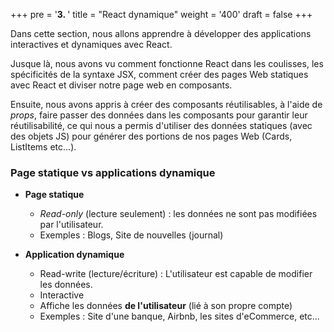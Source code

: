 +++
pre = '<b>3. </b>'
title = "React dynamique"
weight = '400'
draft = false 
+++

Dans cette section, nous allons apprendre à développer des applications interactives et dynamiques avec React.

Jusque là, nous avons vu comment fonctionne React dans les coulisses, les spécificités de la syntaxe JSX, comment créer des pages Web statiques avec React et diviser notre page web en composants.

Ensuite, nous avons appris à créer des composants réutilisables, à l'aide de *props*, faire passer des données dans les composants pour garantir leur réutilisabilité, ce qui nous a permis d'utiliser des données statiques (avec des objets JS) pour générer des portions de nos pages Web (Cards, ListItems etc...).


### Page statique vs applications dynamique

+ **Page statique** 
    + *Read-only* (lecture seulement) : les données ne sont pas modifiées par l'utilisateur. 
    + Exemples : Blogs, Site de nouvelles (journal)

+ **Application dynamique**
    + Read-write (lecture/écriture) : L'utilisateur est capable de modifier les données.
    + Interactive
    + Affiche les données **de l'utilisateur** (lié à son propre compte)
    + Exemples : Site d'une banque, Airbnb, les sites d'eCommerce, etc...


